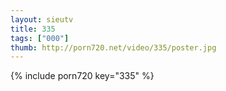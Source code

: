 ```yaml
--- 
layout: sieutv
title: 335
tags: ["000"]
thumb: http://porn720.net/video/335/poster.jpg
---
```

{% include porn720 key="335" %} 
